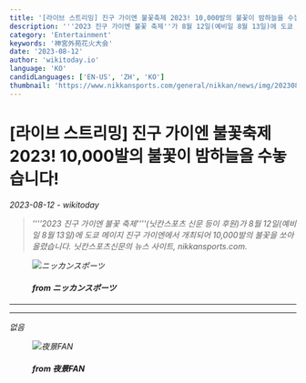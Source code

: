 ```yaml
---
title: '[라이브 스트리밍] 진구 가이엔 불꽃축제 2023! 10,000발의 불꽃이 밤하늘을 수놓습니다!'
description: '''2023 진구 가이엔 불꽃 축제''가 8월 12일(예비일 8월 13일)에 도쿄 메이지 진구 가이엔에서 개최되어 10,000발의 불꽃을 쏘아 올렸습니다.'
category: 'Entertainment'
keywords: '神宮外苑花火大会'
date: '2023-08-12'
author: 'wikitoday.io'
language: 'KO'
candidLanguages: ['EN-US', 'ZH', 'KO']
thumbnail: 'https://www.nikkansports.com/general/nikkan/news/img/202308110001759-w500_0.jpg'
---
```


# [라이브 스트리밍] 진구 가이엔 불꽃축제 2023! 10,000발의 불꽃이 밤하늘을 수놓습니다!

<p class="datetime"><em>2023-08-12 - wikitoday<em></p>

<blockquote class="quote-container dark">
  <p class="quote-text dark">
    &#39;&#39;&#39;&#39;2023 진구 가이엔 불꽃 축제&#39;&#39;&#39;&#39;(닛칸스포츠 신문 등이 후원)가 8월 12일(예비일 8월 13일)에 도쿄 메이지 진구 가이엔에서 개최되어 10,000발의 불꽃을 쏘아 올렸습니다. 닛칸스포츠신문의 뉴스 사이트, nikkansports.com.
  </p>
</blockquote>


<figure class=image-container>
    <img src="https://www.nikkansports.com/general/nikkan/news/img/202308110001759-w500_0.jpg" alt="ニッカンスポーツ" />
    <figcaption>
        <h4> from ニッカンスポーツ</h4>
    </figcaption>
</figure>


<hr class="article-hr" />


<div class="faq">

</div>


<hr class="article-hr" />

<div class="article-body">
없음
</div>


<figure class=image-container>
    <img src="https://yakei-fan.com/images/magazine/fireworks/pic_jingu-hanabi2023081201.jpg" alt="夜景FAN" />
    <figcaption>
        <h4> from 夜景FAN</h4>
    </figcaption>
</figure>


<div class="article-body">

</div>